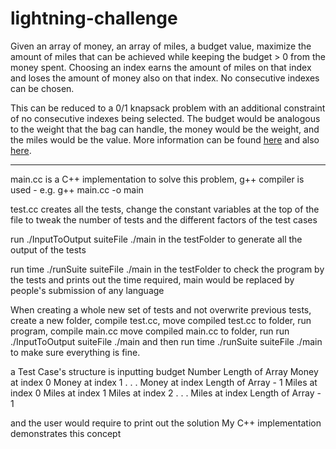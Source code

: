 # lightning-challenge

Given an array of money, an array of miles, a budget value, maximize the amount of miles that can be achieved while keeping the budget > 0 from the money spent. Choosing an index earns the amount of miles on that index and loses the amount of money also on that index. No consecutive indexes can be chosen.

This can be reduced to a 0/1 knapsack problem with an additional constraint of no consecutive indexes being selected. The budget would be analogous to the weight that the bag can handle, the money would be the weight, and the miles would be the value. More information can be found [here](http://www.geeksforgeeks.org/knapsack-problem/) and also [here](https://stackoverflow.com/questions/14255704/knapsack-variation-in-dynamic-programming). 


*******************************************************************************************

main.cc is a C++ implementation to solve this problem, g++ compiler is used  - e.g. g++ main.cc -o main

test.cc creates all the tests, change the constant variables at the top of the file to tweak the number of tests and the different factors of the test cases

run ./InputToOutput suiteFile ./main in the testFolder to generate all the output of the tests

run time ./runSuite suiteFile ./main in the testFolder to check the program by the tests and prints out the time required, main would be replaced by people's submission of any language

When creating a whole new set of tests and not overwrite previous tests, create a new folder, compile test.cc, move compiled test.cc to folder, run program, compile main.cc move compiled main.cc to folder, run run ./InputToOutput suiteFile ./main and then run time ./runSuite suiteFile ./main to make sure everything is fine. 

a Test Case's structure is inputting
budget Number
Length of Array
Money at index 0
Money at index 1
.
.
.
Money at index Length of Array - 1
Miles at index 0
Miles at index 1
Miles at index 2
.
.
.
Miles at index Length of Array - 1

and the user would require to print out the solution
My C++ implementation demonstrates this concept 
